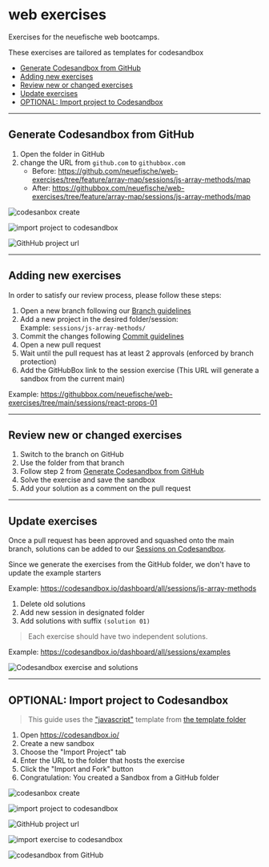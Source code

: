 # web exercises

Exercises for the neuefische web bootcamps.

These exercises are tailored as templates for codesandbox

<!-- toc -->

- [Generate Codesandbox from GitHub](#generate-codesandbox-from-github)
- [Adding new exercises](#adding-new-exercises)
- [Review new or changed exercises](#review-new-or-changed-exercises)
- [Update exercises](#update-exercises)
- [OPTIONAL: Import project to Codesandbox](#optional-import-project-to-codesandbox)

<!-- tocstop -->

---

## Generate Codesandbox from GitHub

1. Open the folder in GitHub
2. change the URL from `github.com` to `githubbox.com`
   - Before: https://github.com/neuefische/web-exercises/tree/feature/array-map/sessions/js-array-methods/map
   - After: https://githubbox.com/neuefische/web-exercises/tree/feature/array-map/sessions/js-array-methods/map

![codesanbox create](docs/resources/generate-codesandbox-from-github.png)

![import project to codesandbox](docs/resources/generate-githubbox.png)

![GithHub project url](docs/resources/generated-githubbox-done.png)

---

## Adding new exercises

In order to satisfy our review process, please follow these steps:

1. Open a new branch following our [Branch guidelines](./docs/BRANCHES.md)
2. Add a new project in the desired folder/session:  
   Example: `sessions/js-array-methods/`
3. Commit the changes following [Commit guidelines](./docs/COMMITS.md)
4. Open a new pull request
5. Wait until the pull request has at least 2 approvals (enforced by branch protection)
6. Add the GitHubBox link to the session exercise (This URL will generate a sandbox from the current main)

Example: https://githubbox.com/neuefische/web-exercises/tree/main/sessions/react-props-01

---

## Review new or changed exercises

1. Switch to the branch on GitHub
2. Use the folder from that branch
3. Follow step 2 from [Generate Codesandbox from GitHub](#generate-codesandbox-from-github)
4. Solve the exercise and save the sandbox
5. Add your solution as a comment on the pull request

---

## Update exercises

Once a pull request has been approved and squashed onto the main branch, solutions can be added to
our [Sessions on Codesandbox](https://codesandbox.io/dashboard/all/sessions).

Since we generate the exercises from the GitHub folder, we don't have to update the example starters

Example: https://codesandbox.io/dashboard/all/sessions/js-array-methods

1. Delete old solutions
2. Add new session in designated folder
3. Add solutions with suffix `(solution 01)`

> Each exercise should have two independent solutions.

Example: https://codesandbox.io/dashboard/all/sessions/examples

![Codesandbox exercise and solutions](docs/resources/codesandbox-exercise-and-solutions.png)

---

## OPTIONAL: Import project to Codesandbox

> This guide uses the ["javascript"](./tpl/javascript) template from [the template folder](./tpl)

1. Open https://codesandbox.io/
2. Create a new sandbox
3. Choose the "Import Project" tab
4. Enter the URL to the folder that hosts the exercise
5. Click the "Import and Fork" button
6. Congratulation: You created a Sandbox from a GitHub folder

![codesanbox create](docs/resources/codesandbox-create.png)

![import project to codesandbox](docs/resources/import-project-to-codesandbox.png)

![GithHub project url](docs/resources/github-project-url.png)

![import exercise to codesandbox](docs/resources/import-exercise-to-codesandbox.png)

![codesandbox from GitHub](docs/resources/codesandbox-from-github.png)
